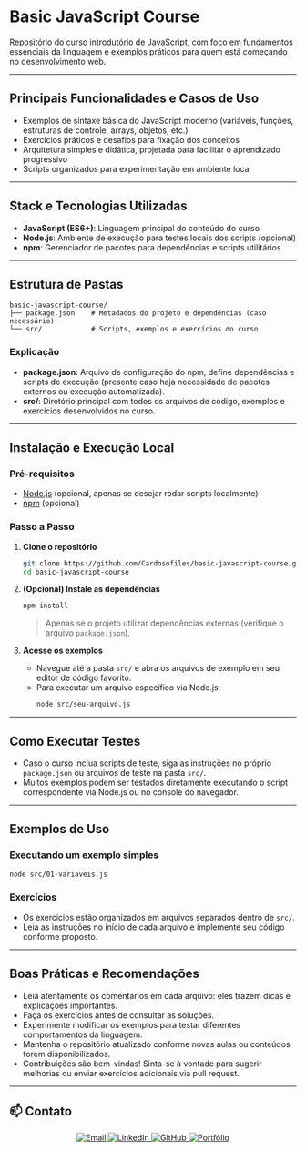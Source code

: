 # Basic JavaScript Course

Repositório do curso introdutório de JavaScript, com foco em fundamentos essenciais da linguagem e exemplos práticos para quem está começando no desenvolvimento web.

---

## Principais Funcionalidades e Casos de Uso

- Exemplos de sintaxe básica do JavaScript moderno (variáveis, funções, estruturas de controle, arrays, objetos, etc.)
- Exercícios práticos e desafios para fixação dos conceitos
- Arquitetura simples e didática, projetada para facilitar o aprendizado progressivo
- Scripts organizados para experimentação em ambiente local

---

## Stack e Tecnologias Utilizadas

- **JavaScript (ES6+)**: Linguagem principal do conteúdo do curso
- **Node.js**: Ambiente de execução para testes locais dos scripts (opcional)
- **npm**: Gerenciador de pacotes para dependências e scripts utilitários

---

## Estrutura de Pastas

```
basic-javascript-course/
├── package.json    # Metadados do projeto e dependências (caso necessário)
└── src/            # Scripts, exemplos e exercícios do curso
```

### Explicação

- **package.json**: Arquivo de configuração do npm, define dependências e scripts de execução (presente caso haja necessidade de pacotes externos ou execução automatizada).
- **src/**: Diretório principal com todos os arquivos de código, exemplos e exercícios desenvolvidos no curso.

---

## Instalação e Execução Local

### Pré-requisitos

- [Node.js](https://nodejs.org/) (opcional, apenas se desejar rodar scripts localmente)
- [npm](https://www.npmjs.com/) (opcional)

### Passo a Passo

1. **Clone o repositório**
   ```bash
   git clone https://github.com/Cardosofiles/basic-javascript-course.git
   cd basic-javascript-course
   ```

2. **(Opcional) Instale as dependências**
   ```bash
   npm install
   ```
   > Apenas se o projeto utilizar dependências externas (verifique o arquivo `package.json`).

3. **Acesse os exemplos**
   - Navegue até a pasta `src/` e abra os arquivos de exemplo em seu editor de código favorito.
   - Para executar um arquivo específico via Node.js:
     ```bash
     node src/seu-arquivo.js
     ```

---

## Como Executar Testes

- Caso o curso inclua scripts de teste, siga as instruções no próprio `package.json` ou arquivos de teste na pasta `src/`.
- Muitos exemplos podem ser testados diretamente executando o script correspondente via Node.js ou no console do navegador.

---

## Exemplos de Uso

### Executando um exemplo simples

```bash
node src/01-variaveis.js
```

### Exercícios

- Os exercícios estão organizados em arquivos separados dentro de `src/`.
- Leia as instruções no início de cada arquivo e implemente seu código conforme proposto.

---

## Boas Práticas e Recomendações

- Leia atentamente os comentários em cada arquivo: eles trazem dicas e explicações importantes.
- Faça os exercícios antes de consultar as soluções.
- Experimente modificar os exemplos para testar diferentes comportamentos da linguagem.
- Mantenha o repositório atualizado conforme novas aulas ou conteúdos forem disponibilizados.
- Contribuições são bem-vindas! Sinta-se à vontade para sugerir melhorias ou enviar exercícios adicionais via pull request.

---

## 📫 Contato

<div align="center">

<a href="mailto:cardosofiles@outlook.com">
  <img src="https://img.shields.io/badge/Email-0078D4?style=for-the-badge&logo=microsoftoutlook&logoColor=white" alt="Email"/>
</a>
<a href="https://www.linkedin.com/in/joaobatista-dev/" target="_blank">
  <img src="https://img.shields.io/badge/LinkedIn-0A66C2?style=for-the-badge&logo=linkedin&logoColor=white" alt="LinkedIn"/>
</a>
<a href="https://github.com/Cardosofiles" target="_blank">
  <img src="https://img.shields.io/badge/GitHub-181717?style=for-the-badge&logo=github&logoColor=white" alt="GitHub"/>
</a>
<a href="https://cardosofiles.dev/" target="_blank">
  <img src="https://img.shields.io/badge/Portfólio-222222?style=for-the-badge&logo=about.me&logoColor=white" alt="Portfólio"/>
</a>

</div>
